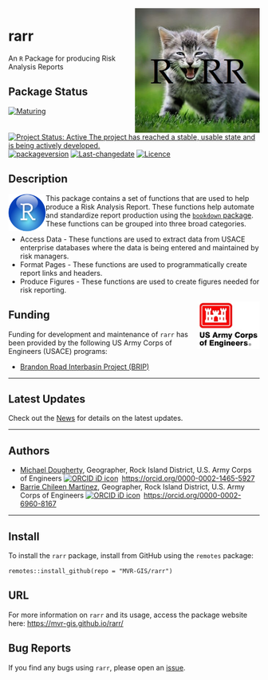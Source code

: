 <!-- README.md is generated from README.Rmd. Please edit that file -->

<img src="man/figures/kitten-roar4-2.jpg" width=250 align="right" />

# rarr

An `R` Package for producing Risk Analysis Reports

## Package Status

[![Maturing](https://img.shields.io/badge/lifecycle-maturing-blue.svg)](https://www.tidyverse.org/lifecycle)
[![Project Status: Active The project has reached a stable, usable state
and is being actively
developed.](https://www.repostatus.org/badges/latest/active.svg)](https://www.repostatus.org/#active)
[![packageversion](https://img.shields.io/badge/Package%20version-0.1.2-orange.svg?style=flat-square)](commits/master)
[![Last-changedate](https://img.shields.io/badge/last%20change-2023--01--31-yellowgreen.svg)](/commits/master)
[![Licence](https://img.shields.io/badge/licence-CC0-blue.svg)](http://choosealicense.com/licenses/cc0-1.0/)

## Description

<img src="man/figures/r_logo.png" width=75 align="left" />

This package contains a set of functions that are used to help produce a
Risk Analysis Report. These functions help automate and standardize
report production using the [`bookdown`
package](https://bookdown.org/yihui/bookdown/). These functions can be
grouped into three broad categories.

-   Access Data - These functions are used to extract data from USACE
    enterprise databases where the data is being entered and maintained
    by risk managers.
-   Format Pages - These functions are used to programmatically create
    report links and headers.
-   Produce Figures - These functions are used to create figures needed for risk reporting.

<img src="man/figures/HDQLO-03_h120.jpg" width=125 align="right" />

## Funding

Funding for development and maintenance of `rarr` has been
provided by the following US Army Corps of Engineers (USACE) programs:

-   [Brandon Road Interbasin Project
    (BRIP)](https://www.mvr.usace.army.mil/Missions/Environmental-Stewardship/BR-Interbasin-Project/)

------------------------------------------------------------------------

## Latest Updates

Check out the [News](news/index.html) for details on the latest updates.

------------------------------------------------------------------------

## Authors

-   [Michael Dougherty](mailto:Michael.P.Dougherty@usace.army.mil),
    Geographer, Rock Island District, U.S. Army Corps of Engineers
    <a itemprop="sameAs" content="https://orcid.org/0000-0002-1465-5927" href="https://orcid.org/0000-0002-1465-5927" target="orcid.widget" rel="me noopener noreferrer" style="vertical-align:top;">
    <img src="https://orcid.org/sites/default/files/images/orcid_16x16.png" style="width:1em;margin-right:.5em;" alt="ORCID iD icon">https://orcid.org/0000-0002-1465-5927</a>
-   [Barrie Chileen Martinez](mailto:Barrie.V.Chileen@usace.army.mil),
    Geographer, Rock Island District, U.S. Army Corps of Engineers
    <a itemprop="sameAs" content="https://orcid.org/0000-0002-6960-8167" href="https://orcid.org/0000-0002-6960-8167" target="orcid.widget" rel="me noopener noreferrer" style="vertical-align:top;">
    <img src="https://orcid.org/sites/default/files/images/orcid_16x16.png" style="width:1em;margin-right:.5em;" alt="ORCID iD icon">https://orcid.org/0000-0002-6960-8167</a>

------------------------------------------------------------------------

## Install

To install the `rarr` package, install from GitHub using the `remotes`
package:

    remotes::install_github(repo = "MVR-GIS/rarr")

## URL

For more information on `rarr` and its usage, access the package website here:
https://mvr-gis.github.io/rarr/

## Bug Reports

If you find any bugs using `rarr`, please open an
[issue](https://github.com/MVR-GIS/rarr/issues).
